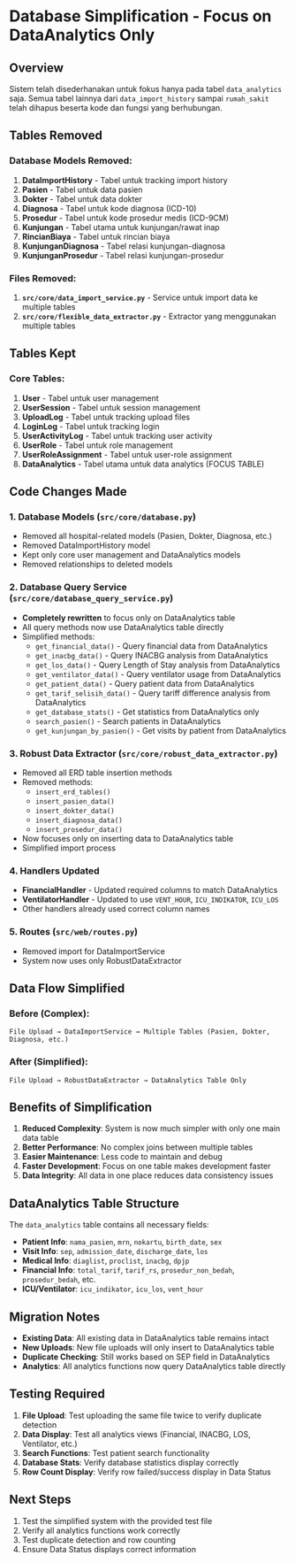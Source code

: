 # Database Simplification - Focus on DataAnalytics Only

## Overview
Sistem telah disederhanakan untuk fokus hanya pada tabel `data_analytics` saja. Semua tabel lainnya dari `data_import_history` sampai `rumah_sakit` telah dihapus beserta kode dan fungsi yang berhubungan.

## Tables Removed

### Database Models Removed:
1. **DataImportHistory** - Tabel untuk tracking import history
2. **Pasien** - Tabel untuk data pasien
3. **Dokter** - Tabel untuk data dokter
4. **Diagnosa** - Tabel untuk kode diagnosa (ICD-10)
5. **Prosedur** - Tabel untuk kode prosedur medis (ICD-9CM)
6. **Kunjungan** - Tabel utama untuk kunjungan/rawat inap
7. **RincianBiaya** - Tabel untuk rincian biaya
8. **KunjunganDiagnosa** - Tabel relasi kunjungan-diagnosa
9. **KunjunganProsedur** - Tabel relasi kunjungan-prosedur

### Files Removed:
1. **`src/core/data_import_service.py`** - Service untuk import data ke multiple tables
2. **`src/core/flexible_data_extractor.py`** - Extractor yang menggunakan multiple tables

## Tables Kept

### Core Tables:
1. **User** - Tabel untuk user management
2. **UserSession** - Tabel untuk session management
3. **UploadLog** - Tabel untuk tracking upload files
4. **LoginLog** - Tabel untuk tracking login
5. **UserActivityLog** - Tabel untuk tracking user activity
6. **UserRole** - Tabel untuk role management
7. **UserRoleAssignment** - Tabel untuk user-role assignment
8. **DataAnalytics** - Tabel utama untuk data analytics (FOCUS TABLE)

## Code Changes Made

### 1. Database Models (`src/core/database.py`)
- Removed all hospital-related models (Pasien, Dokter, Diagnosa, etc.)
- Removed DataImportHistory model
- Kept only core user management and DataAnalytics models
- Removed relationships to deleted models

### 2. Database Query Service (`src/core/database_query_service.py`)
- **Completely rewritten** to focus only on DataAnalytics table
- All query methods now use DataAnalytics table directly
- Simplified methods:
  - `get_financial_data()` - Query financial data from DataAnalytics
  - `get_inacbg_data()` - Query INACBG analysis from DataAnalytics
  - `get_los_data()` - Query Length of Stay analysis from DataAnalytics
  - `get_ventilator_data()` - Query ventilator usage from DataAnalytics
  - `get_patient_data()` - Query patient data from DataAnalytics
  - `get_tarif_selisih_data()` - Query tariff difference analysis from DataAnalytics
  - `get_database_stats()` - Get statistics from DataAnalytics only
  - `search_pasien()` - Search patients in DataAnalytics
  - `get_kunjungan_by_pasien()` - Get visits by patient from DataAnalytics

### 3. Robust Data Extractor (`src/core/robust_data_extractor.py`)
- Removed all ERD table insertion methods
- Removed methods:
  - `insert_erd_tables()`
  - `insert_pasien_data()`
  - `insert_dokter_data()`
  - `insert_diagnosa_data()`
  - `insert_prosedur_data()`
- Now focuses only on inserting data to DataAnalytics table
- Simplified import process

### 4. Handlers Updated
- **FinancialHandler** - Updated required columns to match DataAnalytics
- **VentilatorHandler** - Updated to use `VENT_HOUR`, `ICU_INDIKATOR`, `ICU_LOS`
- Other handlers already used correct column names

### 5. Routes (`src/web/routes.py`)
- Removed import for DataImportService
- System now uses only RobustDataExtractor

## Data Flow Simplified

### Before (Complex):
```
File Upload → DataImportService → Multiple Tables (Pasien, Dokter, Diagnosa, etc.)
```

### After (Simplified):
```
File Upload → RobustDataExtractor → DataAnalytics Table Only
```

## Benefits of Simplification

1. **Reduced Complexity**: System is now much simpler with only one main data table
2. **Better Performance**: No complex joins between multiple tables
3. **Easier Maintenance**: Less code to maintain and debug
4. **Faster Development**: Focus on one table makes development faster
5. **Data Integrity**: All data in one place reduces data consistency issues

## DataAnalytics Table Structure

The `data_analytics` table contains all necessary fields:
- **Patient Info**: `nama_pasien`, `mrn`, `nokartu`, `birth_date`, `sex`
- **Visit Info**: `sep`, `admission_date`, `discharge_date`, `los`
- **Medical Info**: `diaglist`, `proclist`, `inacbg`, `dpjp`
- **Financial Info**: `total_tarif`, `tarif_rs`, `prosedur_non_bedah`, `prosedur_bedah`, etc.
- **ICU/Ventilator**: `icu_indikator`, `icu_los`, `vent_hour`

## Migration Notes

- **Existing Data**: All existing data in DataAnalytics table remains intact
- **New Uploads**: New file uploads will only insert to DataAnalytics table
- **Duplicate Checking**: Still works based on SEP field in DataAnalytics
- **Analytics**: All analytics functions now query DataAnalytics table directly

## Testing Required

1. **File Upload**: Test uploading the same file twice to verify duplicate detection
2. **Data Display**: Test all analytics views (Financial, INACBG, LOS, Ventilator, etc.)
3. **Search Functions**: Test patient search functionality
4. **Database Stats**: Verify database statistics display correctly
5. **Row Count Display**: Verify row failed/success display in Data Status

## Next Steps

1. Test the simplified system with the provided test file
2. Verify all analytics functions work correctly
3. Test duplicate detection and row counting
4. Ensure Data Status displays correct information


